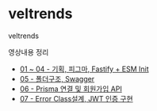 # veltrends
veltrends

영상내용 정리
- [01 ~ 04 - 기획, 피그마, Fastify + ESM Init](https://github.com/kevinkim910408/Today-I-Learn/blob/main/Veltrends/01-04.md)
- [05 - 폴더구조, Swagger ](https://github.com/kevinkim910408/Today-I-Learn/blob/main/Veltrends/05.md)
- [06 - Prisma 연결 및 회원가입 API ](https://github.com/kevinkim910408/Today-I-Learn/blob/main/Veltrends/06.md)
- [07 - Error Class설계, JWT 인증 구현](https://github.com/kevinkim910408/Today-I-Learn/blob/main/Veltrends/07.md)
